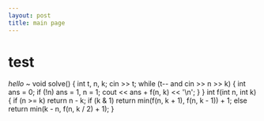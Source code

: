 ```yaml
---
layout: post
title: main page
---
```


# test

*hello ~*
  void solve() {
    int t, n, k;
    cin >> t;
    while (t-- and cin >> n >> k) {
      int ans = 0;
      if (!n) ans = 1, n = 1;
      cout << ans + f(n, k) << '\n';
    }
  }
  int f(int n, int k) {
    if (n >= k)
      return n - k;
    if (k & 1)
      return min(f(n, k + 1), f(n, k - 1)) + 1;
    else
      return min(k - n, f(n, k / 2) + 1);
  }
